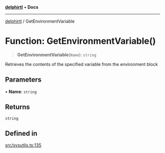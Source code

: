 [**delphirtl**](../README.md) • **Docs**

***

[delphirtl](../globals.md) / GetEnvironmentVariable

# Function: GetEnvironmentVariable()

> **GetEnvironmentVariable**(`Name`): `string`

Retrieves the contents of the specified variable from the environment block

## Parameters

• **Name**: `string`

## Returns

`string`

## Defined in

[src/sysutils.ts:135](https://github.com/chuacw/delphirtl/blob/6aa69946480948177da786cf3f6d1a4c3cea17f9/src/sysutils.ts#L135)

